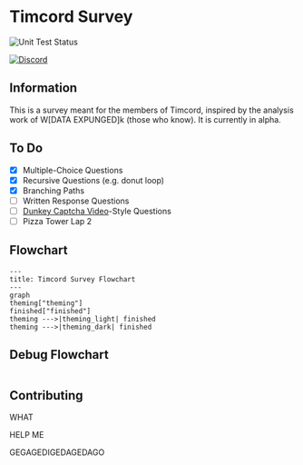 # Timcord Survey

![Unit Test Status](https://img.shields.io/github/actions/workflow/status/ObjectsCountries/Timcord-Survey/unit_tests.yml?logo=nodedotjs&label=Unit%20Tests)

[![Discord](https://img.shields.io/badge/Discord-%235865F2.svg?style=for-the-badge&logo=discord&logoColor=white)](https://discord.gg/timotainment)

## Information

This is a survey meant for the members of Timcord, inspired by the analysis work of W\[DATA EXPUNGED]k (those who know). It is currently in alpha.

## To Do

* [x] Multiple-Choice Questions
* [x] Recursive Questions (e.g. donut loop)
* [x] Branching Paths
* [ ] Written Response Questions
* [ ] [Dunkey Captcha Video](https://www.youtube.com/watch?v=WqnXp6Saa8Y)-Style Questions
* [ ] Pizza Tower Lap 2

## Flowchart

```mermaid
---
title: Timcord Survey Flowchart
---
graph 
theming["theming"]
finished["finished"]
theming --->|theming_light| finished
theming --->|theming_dark| finished
```

## Debug Flowchart

```mermaid

```

## Contributing

WHAT

HELP ME

GEGAGEDIGEDAGEDAGO
